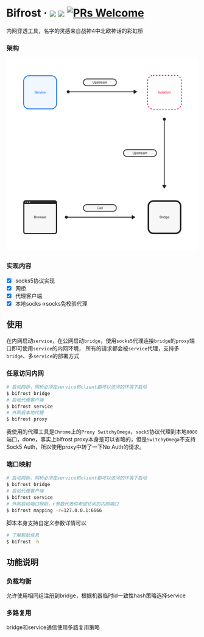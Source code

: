 # Bifrost &middot; <a href="https://github.com/ljun20160606/bifrost/blob/master/LICENSE"><img src="https://img.shields.io/badge/license-MIT-blue.svg"></a> <a href="https://travis-ci.org/ljun20160606/bifrost"><img src="https://travis-ci.org/ljun20160606/bifrost.svg?branch=master"></a> [![PRs Welcome](https://img.shields.io/badge/PRs-welcome-brightgreen.svg)](https://github.com/ljun20160606/bifrost/pull/new)

内网穿透工具，名字的灵感来自战神4中北欧神话的彩虹桥

### 架构

<img src="./doc/Stream.png" width=512>

### 实现内容

* [x] socks5协议实现
* [x] 网桥
* [x] 代理客户端
* [x] 本地socks->socks免校验代理

## 使用

在内网启动`service`，在公网启动`bridge`，使用`socks5`代理连接`bridge`的`proxy`端口即可使用`service`的内网环境，
所有的请求都会被`service`代理，支持多`bridge`、多`service`的部署方式

### 任意访问内网

```bash
# 启动网桥，网桥必须在service和client都可以访问的环境下启动
$ bifrost bridge
# 启动代理客户端
$ bifrost service
# 外网启本地代理
$ bifrost proxy
```

我使用的代理工具是`Chrome`上的`Proxy SwitchyOmega`，`sock5`协议代理到本地`8080`端口，done，事实上bifrost proxy本身是可以省略的，但是`SwitchyOmega`不支持Sock5 Auth，所以使用proxy中转了一下No Auth的请求。

### 端口映射

```bash
# 启动网桥，网桥必须在service和client都可以访问的环境下启动
$ bifrost bridge
# 启动代理客户端
$ bifrost service
# 外网启动端口映射，r参数代表你希望访问的内网端口
$ bifrost mapping -r=127.0.0.1:6666
```

脚本本身支持自定义参数详情可以

```bash
# 了解帮助信息
$ bifrost -h
```

## 功能说明

### 负载均衡

允许使用相同组注册到bridge，根据机器临时id一致性hash策略选择service

### 多路复用

bridge和service通信使用多路复用策略